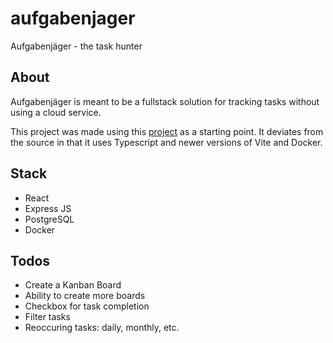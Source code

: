 # aufgabenjager

Aufgabenjäger - the task hunter

## About

Aufgabenjäger is meant to be a fullstack solution for tracking tasks without using a cloud service.

This project was made using this [project](https://github.com/AntonioMaccarini/dockerize-react-node-postgres-nginx-application) as a starting point. It deviates from the source in that it uses Typescript and newer versions of Vite and Docker.

## Stack

- React
- Express JS
- PostgreSQL
- Docker

## Todos

- Create a Kanban Board
- Ability to create more boards
- Checkbox for task completion
- Filter tasks
- Reoccuring tasks: daily, monthly, etc.
